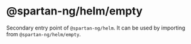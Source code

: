 # @spartan-ng/helm/empty

Secondary entry point of `@spartan-ng/helm`. It can be used by importing from `@spartan-ng/helm/empty`.
